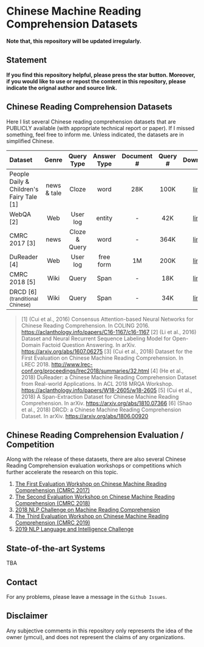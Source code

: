 # Chinese Machine Reading Comprehension Datasets

**Note that, this repository will be updated irregularly.**

## Statement
**If you find this repository helpful, please press the star button. Moreover, if you would like to use or repost the content in this repository, please indicate the orignal author and source link.**

## Chinese Reading Comprehension Datasets
Here I list several Chinese reading comprehension datasets that are PUBLICLY available (with appropriate technical report or paper). If I missed something, feel free to inform me. Unless indicated, the datasets are in simplified Chinese.

| Dataset  | Genre | Query Type | Answer Type |  Document # | Query # | Download |
| :------ | :-----: | :-----: | :-----: | :-----: | :-----: | :-----: |
| People Daily & Children's Fairy Tale [1] | news & tale | Cloze | word | 28K | 100K | [link](https://github.com/ymcui/Chinese-Cloze-RC) |
| WebQA [2] | Web | User log | entity | - | 42K | [link](http://paddlepaddle.bj.bcebos.com/dataset/webqa/WebQA.v1.0.zip) |
| CMRC 2017 [3] | news | Cloze & Query | word | - | 364K | [link](https://github.com/ymcui/cmrc2017) | 
| DuReader [4] | Web | User log | free form | 1M | 200K | [link](https://github.com/baidu/DuReader) |
| CMRC 2018 [5] | Wiki | Query | Span | - | 18K | [link](https://github.com/ymcui/cmrc2018) |
| DRCD [6]<sup>(tranditional Chinese)</sup> | Wiki | Query | Span | - | 34K | [link](https://github.com/DRCSolutionService/DRCD) |

> [1] (Cui et al., 2016) Consensus Attention-based Neural Networks for Chinese Reading Comprehension. In COLING 2016. https://aclanthology.info/papers/C16-1167/c16-1167
> [2] (Li et al., 2016) Dataset and Neural Recurrent Sequence Labeling Model for Open-Domain Factoid Question Answering. In arXiv. https://arxiv.org/abs/1607.06275
> [3] (Cui et al., 2018) Dataset for the First Evaluation on Chinese Machine Reading Comprehension. In LREC 2018. http://www.lrec-conf.org/proceedings/lrec2018/summaries/32.html
> [4] (He et al., 2018) DuReader: a Chinese Machine Reading Comprehension Dataset from Real-world Applications. In ACL 2018 MRQA Workshop. https://aclanthology.info/papers/W18-2605/w18-2605
> [5] (Cui et al., 2018) A Span-Extraction Dataset for Chinese Machine Reading Comprehension. In arXiv. https://arxiv.org/abs/1810.07366
> [6] (Shao et al., 2018) DRCD: a Chinese Machine Reading Comprehension Dataset. In arXiv. https://arxiv.org/abs/1806.00920


## Chinese Reading Comprehension Evaluation / Competition
Along with the release of these datasets, there are also several Chinese Reading Comprehension evaluation workshops or competitions which further accelerate the research on this topic.

 1. [The First Evaluation Workshop on Chinese Machine Reading Comprehension (CMRC 2017)](https://hfl-rc.github.io/cmrc2017/)
 2. [The Second Evaluation Workshop on Chinese Machine Reading Comprehension (CMRC 2018)](https://hfl-rc.github.io/cmrc2018/)
 3. [2018 NLP Challenge on Machine Reading Comprehension](http://mrc2018.cipsc.org.cn/)
 4. [The Third Evaluation Workshop on Chinese Machine Reading Comprehension (CMRC 2019)](https://hfl-rc.github.io/cmrc2019/)
 5. [2019 NLP Language and Intelligence Challenge](http://lic2019.ccf.org.cn)
 

## State-of-the-art Systems
TBA


## Contact
For any problems, please leave a message in the `Github Issues`.


## Disclaimer
Any subjective comments in this repository only represents the idea of the owner (ymcui), and does not represent the claims of any organizations.
